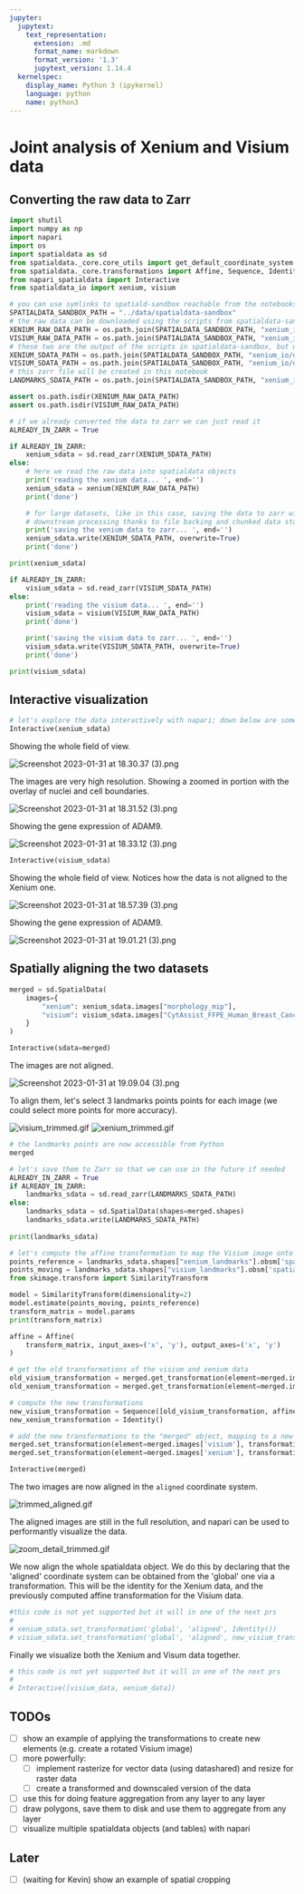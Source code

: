 ```yaml
---
jupyter:
  jupytext:
    text_representation:
      extension: .md
      format_name: markdown
      format_version: '1.3'
      jupytext_version: 1.14.4
  kernelspec:
    display_name: Python 3 (ipykernel)
    language: python
    name: python3
---
```


# Joint analysis of Xenium and Visium data


## Converting the raw data to Zarr

```python
import shutil
import numpy as np
import napari
import os
import spatialdata as sd
from spatialdata._core.core_utils import get_default_coordinate_system
from spatialdata._core.transformations import Affine, Sequence, Identity
from napari_spatialdata import Interactive
from spatialdata_io import xenium, visium
```

```python
# you can use symlinks to spatiald-sandbox reachable from the notebooks folder
SPATIALDATA_SANDBOX_PATH = "../data/spatialdata-sandbox"
# the raw data can be downloaded using the scripts from spatialdata-sandbox
XENIUM_RAW_DATA_PATH = os.path.join(SPATIALDATA_SANDBOX_PATH, "xenium_io/data/xenium/outs")
VISIUM_RAW_DATA_PATH = os.path.join(SPATIALDATA_SANDBOX_PATH, "xenium_io/data/visium")
# these two are the output of the scripts in spatialdata-sandbox, but we will recreate them in this notebook
XENIUM_SDATA_PATH = os.path.join(SPATIALDATA_SANDBOX_PATH, "xenium_io/data.zarr")
VISIUM_SDATA_PATH = os.path.join(SPATIALDATA_SANDBOX_PATH, "xenium_io/data_visium.zarr")
# this zarr file will be created in this notebook
LANDMARKS_SDATA_PATH = os.path.join(SPATIALDATA_SANDBOX_PATH, "xenium_io/landmarks.zarr")

assert os.path.isdir(XENIUM_RAW_DATA_PATH)
assert os.path.isdir(VISIUM_RAW_DATA_PATH)
```

```python
# if we already converted the data to zarr we can just read it
ALREADY_IN_ZARR = True
```

```python
if ALREADY_IN_ZARR:
    xenium_sdata = sd.read_zarr(XENIUM_SDATA_PATH)
else:
    # here we read the raw data into spatialdata objects
    print('reading the xenium data... ', end='')
    xenium_sdata = xenium(XENIUM_RAW_DATA_PATH)
    print('done')

    # for large datasets, like in this case, saving the data to zarr will automatically improve the performance of
    # downstream processing thanks to file backing and chunked data storage
    print('saving the xenium data to zarr... ', end='')
    xenium_sdata.write(XENIUM_SDATA_PATH, overwrite=True)
    print('done')

print(xenium_sdata)
```

```python
if ALREADY_IN_ZARR:
    visium_sdata = sd.read_zarr(VISIUM_SDATA_PATH)
else:
    print('reading the visium data... ', end='')
    visium_sdata = visium(VISIUM_RAW_DATA_PATH)
    print('done')

    print('saving the visium data to zarr... ', end='')
    visium_sdata.write(VISIUM_SDATA_PATH, overwrite=True)
    print('done')

print(visium_sdata)
```

## Interactive visualization

```python
# let's explore the data interactively with napari; down below are some screenshots of the viewer
Interactive(xenium_sdata)
```

Showing the whole field of view.

![Screenshot 2023-01-31 at 18.30.37 (3).png](attachment:531312ec-300b-45e3-80b1-9aeec1acc058.png)


The images are very high resolution. Showing a zoomed in portion with the overlay of nuclei and cell boundaries.

![Screenshot 2023-01-31 at 18.31.52 (3).png](attachment:8bde5b8c-8094-41b9-9770-374b3180d19b.png)


Showing the gene expression of ADAM9.

![Screenshot 2023-01-31 at 18.33.12 (3).png](attachment:94eb2f6d-955d-41d1-8ebd-e1bd353f1ddc.png)

```python
Interactive(visium_sdata)
```

Showing the whole field of view. Notices how the data is not aligned to the Xenium one.

![Screenshot 2023-01-31 at 18.57.39 (3).png](attachment:80d7a71a-0a1b-447a-b3be-a0fa92a521ff.png)


Showing the gene expression of ADAM9.

![Screenshot 2023-01-31 at 19.01.21 (3).png](attachment:cecb2c76-1097-4e4b-beca-332452e2a6d7.png)


## Spatially aligning the two datasets

```python
merged = sd.SpatialData(
    images={
        "xenium": xenium_sdata.images["morphology_mip"],
        "visium": visium_sdata.images["CytAssist_FFPE_Human_Breast_Cancer_full_image"],
    }
)
```

```python
Interactive(sdata=merged)
```

The images are not aligned.

![Screenshot 2023-01-31 at 19.09.04 (3).png](attachment:3b33966b-7912-41e2-a10f-2948dfb4b4d7.png)


To align them, let's select 3 landmarks points points for each image (we could select more points for more accuracy).

![visium_trimmed.gif](attachment:df85ebd9-0207-4ed5-9266-60476ba478de.gif)
![xenium_trimmed.gif](attachment:3975af6f-ccdb-4d7d-a81d-23db189e5170.gif)

```python
# the landmarks points are now accessible from Python
merged
```

```python
# let's save them to Zarr so that we can use in the future if needed
ALREADY_IN_ZARR = True
if ALREADY_IN_ZARR:
    landmarks_sdata = sd.read_zarr(LANDMARKS_SDATA_PATH)
else:
    landmarks_sdata = sd.SpatialData(shapes=merged.shapes)
    landmarks_sdata.write(LANDMARKS_SDATA_PATH)
    
print(landmarks_sdata)
```

```python
# let's compute the affine transformation to map the Visium image onto the Xenium one
points_reference = landmarks_sdata.shapes["xenium_landmarks"].obsm['spatial']
points_moving = landmarks_sdata.shapes["visium_landmarks"].obsm['spatial']
from skimage.transform import SimilarityTransform

model = SimilarityTransform(dimensionality=2)
model.estimate(points_moving, points_reference)
transform_matrix = model.params
print(transform_matrix)
```

```python
affine = Affine(
    transform_matrix, input_axes=('x', 'y'), output_axes=('x', 'y')
)

# get the old transformations of the visium and xenium data
old_visium_transformation = merged.get_transformation(element=merged.images['visium'], target_coordinate_system='global')
old_xenium_transformation = merged.get_transformation(element=merged.images['xenium'], target_coordinate_system='global')

# compute the new transformations
new_visium_transformation = Sequence([old_visium_transformation, affine])
new_xenium_transformation = Identity()

# add the new transformations to the "merged" object, mapping to a new coordinate system
merged.set_transformation(element=merged.images['visium'], transformation=new_visium_transformation, target_coordinate_system='aligned')
merged.set_transformation(element=merged.images['xenium'], transformation=new_xenium_transformation, target_coordinate_system='aligned')
```

```python
Interactive(merged)
```

The two images are now aligned in the `aligned` coordinate system.

![trimmed_aligned.gif](attachment:7048ab4c-1b46-4868-aef6-e1bc11b8b2bc.gif)


The aligned images are still in the full resolution, and napari can be used to performantly visualize the data.

![zoom_detail_trimmed.gif](attachment:cc27c87a-aa6c-4e14-8b29-dd17d68ff0be.gif)


We now align the whole spatialdata object. We do this by declaring that the 'aligned' coordinate system can be obtained from the 'global' one via a transformation. This will be the identity for the Xenium data, and the previously computed affine transformation for the Visium data.

```python
#this code is not yet supported but it will in one of the next prs
#
# xenium_sdata.set_transformation('global', 'aligned', Identity())
# visium_sdata.set_transformation('global', 'aligned', new_visium_transformation)
```

Finally we visualize both the Xenium and Visum data together.

```python
# this code is not yet supported but it will in one of the next prs
# 
# Interactive([visium_data, xenium_data])
```

## TODOs
- [ ] show an example of applying the transformations to create new elements (e.g. create a rotated Visium image)
- [ ] more powerfully:
    - [ ] implement rasterize for vector data (using datashared) and resize for raster data
    - [ ] create a transformed and downscaled version of the data
- [ ] use this for doing feature aggregation from any layer to any layer
- [ ] draw polygons, save them to disk and use them to aggregate from any layer
- [ ] visualize multiple spatialdata objects (and tables) with napari

## Later
- [ ] (waiting for Kevin) show an example of spatial cropping
